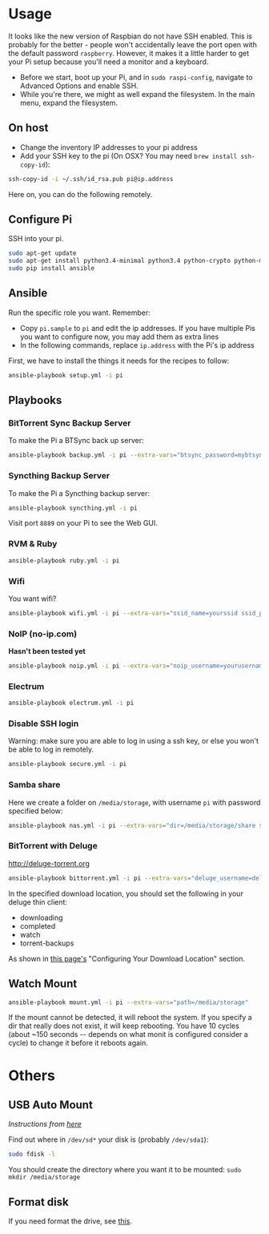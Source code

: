 # Usage

It looks like the new version of Raspbian do not have SSH enabled. This is probably for the better - people won't accidentally leave the port open with the default password `raspberry`. However, it makes it a little harder to get your Pi setup because you'll need a monitor and a keyboard.

- Before we start, boot up your Pi, and in `sudo raspi-config`, navigate to Advanced Options and enable SSH.
- While you're there, we might as well expand the filesystem. In the main menu, expand the filesystem.

## On host

- Change the inventory IP addresses to your pi address
- Add your SSH key to the pi (On OSX? You may need `brew install ssh-copy-id`):

```sh
ssh-copy-id -i ~/.ssh/id_rsa.pub pi@ip.address
```

Here on, you can do the following remotely.

## Configure Pi

SSH into your pi.

```sh
sudo apt-get update
sudo apt-get install python3.4-minimal python3.4 python-crypto python-markupsafe python-jinja2 python-paramiko python-pkg-resources python-setuptools python-pip python-yaml -y
sudo pip install ansible
```

## Ansible

Run the specific role you want. Remember:

- Copy `pi.sample` to `pi` and edit the ip addresses. If you have multiple Pis you want to configure now, you may add them as extra lines
- In the following commands, replace `ip.address` with the Pi's ip address

First, we have to install the things it needs for the recipes to follow:

```sh
ansible-playbook setup.yml -i pi
```

## Playbooks

### BitTorrent Sync Backup Server

To make the Pi a BTSync back up server:

```sh
ansible-playbook backup.yml -i pi --extra-vars="btsync_password=mybtsyncpassword"
```

### Syncthing Backup Server

To make the Pi a Syncthing backup server:

```sh
ansible-playbook syncthing.yml -i pi
```

Visit port `8889` on your Pi to see the Web GUI.

### RVM & Ruby

```sh
ansible-playbook ruby.yml -i pi
```

### Wifi

You want wifi?

```sh
ansible-playbook wifi.yml -i pi --extra-vars="ssid_name=yourssid ssid_password=yourssidpassword"
```

### NoIP (no-ip.com)

**Hasn't been tested yet**

```sh
ansible-playbook noip.yml -i pi --extra-vars="noip_username=yourusername noip_password=yournoippassword"
```

### Electrum

```sh
ansible-playbook electrum.yml -i pi
```

### Disable SSH login

Warning: make sure you are able to log in using a ssh key, or else you won't be able to log in remotely.

```sh
ansible-playbook secure.yml -i pi
```

### Samba share

Here we create a folder on `/media/storage`, with username `pi` with password specified below:

```sh
ansible-playbook nas.yml -i pi --extra-vars="dir=/media/storage/share smbpassword=yoursmbpassword"
```

### BitTorrent with Deluge

http://deluge-torrent.org

```sh
ansible-playbook bittorrent.yml -i pi --extra-vars="deluge_username=delugeusername deluge_password=delugepassword download_location=/media/storage/downloads/bittorrent"
```

In the specified download location, you should set the following in your deluge thin client:

- downloading
- completed
- watch
- torrent-backups

As shown in [this page's](http://www.howtogeek.com/142044/how-to-turn-a-raspberry-pi-into-an-always-on-bittorrent-box/) "Configuring Your Download Location" section.

## Watch Mount

```sh
ansible-playbook mount.yml -i pi --extra-vars="path=/media/storage"
```

If the mount cannot be detected, it will reboot the system. If you specify a dir that really does not exist, it will keep rebooting. You have 10 cycles (about ~150 seconds -- depends on what monit is configured consider a cycle) to change it before it reboots again.

# Others

## USB Auto Mount

_Instructions from [here](http://kwilson.me.uk/blog/force-your-raspberry-pi-to-mount-an-external-usb-drive-every-time-it-starts-up/)_

Find out where in `/dev/sd*` your disk is (probably `/dev/sda1`):

```sh
sudo fdisk -l
```

You should create the directory where you want it to be mounted: `sudo mkdir /media/storage`

## Format disk

If you need format the drive, see [this](http://superuser.com/questions/643765/creating-ext4-partition-from-console).
